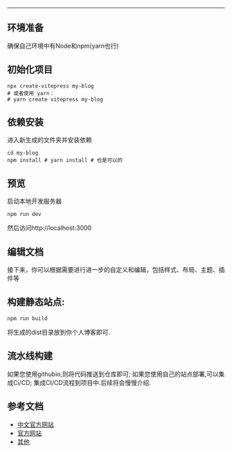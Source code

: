 
<article-title title="VitePress构建站点"></article-title>

<article-meta date="2023年7月21日"></article-meta>

--- 
## 环境准备
确保自己环境中有Node和npm(yarn也行)

## 初始化项目
```shell
npx create-vitepress my-blog
# 或者使用 yarn：
# yarn create vitepress my-blog
```

## 依赖安装
进入新生成的文件夹并安装依赖
```shell
cd my-blog
npm install # yarn install # 也是可以的
```

## 预览
启动本地开发服务器
```shell
npm run dev   
```
然后访问http://localhost:3000

## 编辑文档
接下来，你可以根据需要进行进一步的自定义和编辑，包括样式、布局、主题、插件等

## 构建静态站点:
```shell
npm run build
```
将生成的dist目录放到你个人博客即可.

## 流水线构建
如果您使用githubio,则将代码推送到仓库即可;
如果您使用自己的站点部署,可以集成Ci/CD;
集成CI/CD流程到项目中.后续将会慢慢介绍.

## 参考文档
* [中文官方网站](https://vitejs.cn/vitepress/)
* [官方网站](https://vitepress.dev/)
* [其他](https://vitepress.dev/reference/site-config)
